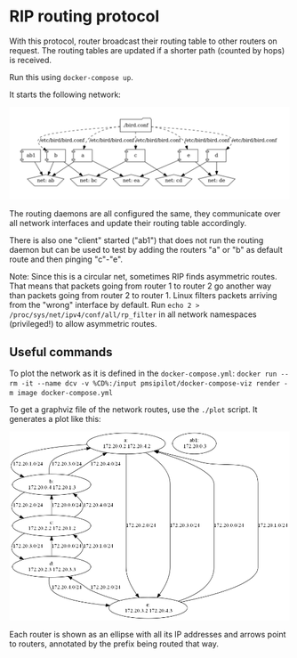 # RIP routing protocol

With this protocol, router broadcast their routing table to other routers on
request. The routing tables are updated if a shorter path (counted by hops) is
received.

Run this using `docker-compose up`.

It starts the following network:

![network topology](images/network.png)

The routing daemons are all configured the same, they communicate over all
network interfaces and update their routing table accordingly.

There is also one "client" started ("ab1") that does not run the routing
daemon but can be used to test by adding the routers "a" or "b" as default
route and then pinging "c"-"e".

Note: Since this is a circular net, sometimes RIP finds asymmetric routes.
That means that packets going from router 1 to router 2 go another way than
packets going from router 2 to router 1. Linux filters packets arriving from
the "wrong" interface by default. Run `echo 2 >
/proc/sys/net/ipv4/conf/all/rp_filter` in all network namespaces
(privileged!) to allow asymmetric routes.

## Useful commands

To plot the network as it is defined in the `docker-compose.yml`: `docker run --rm -it --name dcv -v %CD%:/input pmsipilot/docker-compose-viz render -m image docker-compose.yml`

To get a graphviz file of the network routes, use the `./plot` script. It generates a plot like this:

![routing plot](images/routes.png)

Each router is shown as an ellipse with all its IP addresses and arrows point to routers, annotated by the prefix being routed that way.
